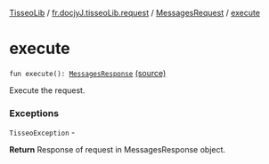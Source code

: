 [TisseoLib](../../index.md) / [fr.docjyJ.tisseoLib.request](../index.md) / [MessagesRequest](index.md) / [execute](./execute.md)

# execute

`fun execute(): `[`MessagesResponse`](../../fr.docjy-j.tisseo-lib.model.message/-messages-response/index.md) [(source)](https://github.com/docjyJ/TisseoLib/tree/master/src/main/kotlin/fr/docjyJ/tisseoLib/request/MessagesRequest.kt#L35)

Execute the request.

### Exceptions

`TisseoException` -

**Return**
Response of request in MessagesResponse object.

